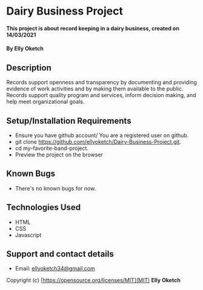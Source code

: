 # Dairy Business Project
#### This project is about record keeping in a dairy business, created on 14/03/2021
#### By Elly Oketch
## Description
Records support openness and transparency by documenting and providing evidence of work activities and by making them available to the public. Records support quality program and services, inform decision making, and help meet organizational goals.
## Setup/Installation Requirements
* Ensure you have github account/ You are a registered user on github.
* git clone https://github.com/ellyoketch/Dairy-Business-Project.git.
* cd my-favorite-band-project.
* Preview the project on the browser

## Known Bugs
* There's no known bugs for now.
## Technologies Used
* HTML
* CSS
* Javascript
## Support and contact details
* Email: ellyoketch34@gmail.com

Copyright (c) [https://opensource.org/licenses/MIT](MIT) **Elly Oketch** 